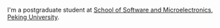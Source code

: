 I'm a postgraduate student at [School of Software and Microelectronics](https://www.ss.pku.edu.cn/), [Peking University](https://www.pku.edu.cn/). 

